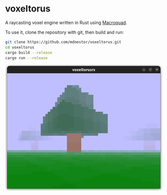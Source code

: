 # voxeltorus

A raycasting voxel engine written in Rust using [Macroquad](https://macroquad.rs/).

To use it, clone the repository with git, then build and run:

```sh
git clone https://github.com/mdnestor/voxeltorus.git
cd voxeltorus
cargo build --release
cargo run --release
```

![](image.png)